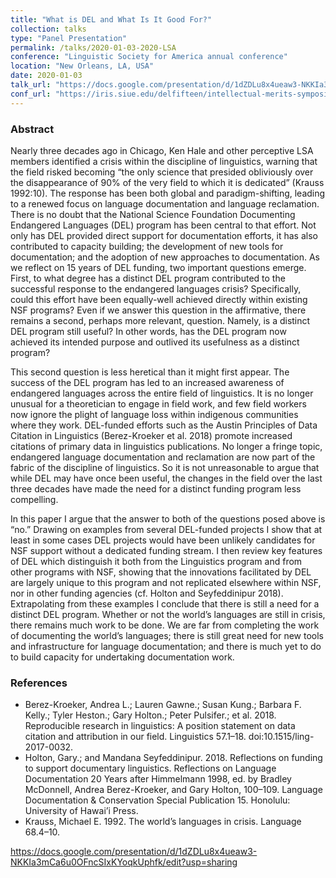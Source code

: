 ```yaml
---
title: "What is DEL and What Is It Good For?"
collection: talks
type: "Panel Presentation"
permalink: /talks/2020-01-03-2020-LSA
conference: "Linguistic Society for America annual conference"
location: "New Orleans, LA, USA"
date: 2020-01-03
talk_url: "https://docs.google.com/presentation/d/1dZDLu8x4ueaw3-NKKIa3mCa6u0OFncSIxKYoqkUphfk/edit?usp=sharing"
conf_url: "https://iris.siue.edu/delfifteen/intellectual-merits-symposium/"
---
```


<h3>Abstract</h3><p>Nearly three decades ago in Chicago, Ken Hale and other perceptive LSA members identified a crisis within the discipline of linguistics, warning that the field risked becoming “the only science that presided obliviously over the disappearance of 90% of the very field to which it is dedicated” (Krauss 1992:10). The response has been both global and paradigm-shifting, leading to a renewed focus on language documentation and language reclamation. There is no doubt that the National Science Foundation Documenting Endangered Languages (DEL) program has been central to that effort. Not only has DEL provided direct support for documentation efforts, it has also contributed to capacity building; the development of new tools for documentation; and the adoption of new approaches to documentation. As we reflect on 15 years of DEL funding, two important questions emerge. First, to what degree has a distinct DEL program contributed to the successful response to the endangered languages crisis? Specifically, could this effort have been equally-well achieved directly within existing NSF programs? Even if we answer this question in the affirmative, there remains a second, perhaps more relevant, question. Namely, is a distinct DEL program still useful? In other words, has the DEL program now achieved its intended purpose and outlived its usefulness as a distinct program?</p><p>This second question is less heretical than it might first appear. The success of the DEL program has led to an increased awareness of endangered languages across the entire field of linguistics. It is no longer unusual for a theoretician to engage in field work, and few field workers now ignore the plight of language loss within indigenous communities where they work. DEL-funded efforts such as the Austin Principles of Data Citation in Linguistics (Berez-Kroeker et al. 2018) promote increased citations of primary data in linguistics publications. No longer a fringe topic, endangered language documentation and reclamation are now part of the fabric of the discipline of linguistics. So it is not unreasonable to argue that while DEL may have once been useful, the changes in the field over the last three decades have made the need for a distinct funding program less compelling.</p><p>In this paper I argue that the answer to both of the questions posed above is “no.” Drawing on examples from several DEL-funded projects I show that at least in some cases DEL projects would have been unlikely candidates for NSF support without a dedicated funding stream. I then review key features of DEL which distinguish it both from the Linguistics program and from other programs with NSF, showing that the innovations facilitated by DEL are largely unique to this program and not replicated elsewhere within NSF, nor in other funding agencies (cf. Holton and Seyfeddinipur 2018). Extrapolating from these examples I conclude that there is still a need for a distinct DEL program. Whether or not the world’s languages are still in crisis, there remains much work to be done. We are far from completing the work of documenting the world’s languages; there is still great need for new tools and infrastructure for language documentation; and there is much yet to do to build capacity for undertaking documentation work. </p> <h3>References</h3><ul><li>Berez-Kroeker, Andrea L.; Lauren Gawne.; Susan Kung.; Barbara F. Kelly.; Tyler Heston.; Gary Holton.; Peter Pulsifer.; et al. 2018. Reproducible research in linguistics: A position statement on data citation and attribution in our field. Linguistics 57.1–18. doi:10.1515/ling-2017-0032.</li><li>Holton, Gary.; and Mandana Seyfeddinipur. 2018. Reflections on funding to support documentary linguistics. Reflections on Language Documentation 20 Years after Himmelmann 1998, ed. by Bradley McDonnell, Andrea Berez-Kroeker, and Gary Holton, 100–109. Language Documentation &amp; Conservation Special Publication 15. Honolulu: University of Hawai’i Press.</li><li>Krauss, Michael E. 1992. The world’s languages in crisis. Language 68.4–10.</li></ul>


https://docs.google.com/presentation/d/1dZDLu8x4ueaw3-NKKIa3mCa6u0OFncSIxKYoqkUphfk/edit?usp=sharing
